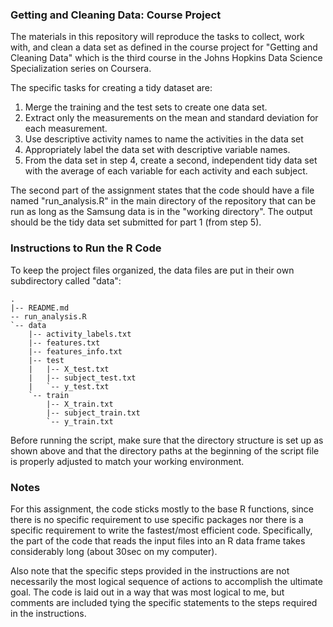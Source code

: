 ### Getting and Cleaning Data: Course Project

The materials in this repository will reproduce the tasks to collect, work with, and clean a data
set as defined in the course project for "Getting and Cleaning Data" which is the third course in
the Johns Hopkins Data Science Specialization series on Coursera.

The specific tasks for creating a tidy dataset are:

1. Merge the training and the test sets to create one data set.
2. Extract only the measurements on the mean and standard deviation for each measurement.
3. Use descriptive activity names to name the activities in the data set
4. Appropriately label the data set with descriptive variable names. 
5. From the data set in step 4, create a second, independent tidy data set with the average of each
   variable for each activity and each subject.

The second part of the assignment states that the code should have a file named "run_analysis.R" in
the main directory of the repository that can be run as long as the Samsung data is in the "working
directory". The output should be the tidy data set submitted for part 1 (from step 5).

### Instructions to Run the R Code

To keep the project files organized, the data files are put in their own subdirectory called "data":


```
.
|-- README.md
-- run_analysis.R
`-- data
    |-- activity_labels.txt
    |-- features.txt
    |-- features_info.txt
    |-- test
    |   |-- X_test.txt
    |   |-- subject_test.txt
    |   `-- y_test.txt
    `-- train
        |-- X_train.txt
        |-- subject_train.txt
        `-- y_train.txt
```

Before running the script, make sure that the directory structure is set up as shown above and that
the directory paths at the beginning of the script file is properly adjusted to match your working
environment.

### Notes

For this assignment, the code sticks mostly to the base R functions, since there is no specific
requirement to use specific packages nor there is a specific requirement to write the fastest/most
efficient code. Specifically, the part of the code that reads the input files into an R data frame
takes considerably long (about 30sec on my computer).

Also note that the specific steps provided in the instructions are not necessarily the most logical
sequence of actions to accomplish the ultimate goal. The code is laid out in a way that was most
logical to me, but comments are included tying the specific statements to the steps required in the
instructions.
